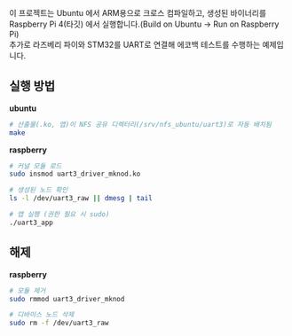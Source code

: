 이 프로젝트는 Ubuntu 에서 ARM용으로 크로스 컴파일하고, 생성된 바이너리를 Raspberry Pi 4(타깃) 에서 실행합니다.(Build on Ubuntu → Run on Raspberry Pi)<br>
추가로 라즈베리 파이와 STM32를 UART로 연결해 에코백 테스트를 수행하는 예제입니다.

## 실행 방법

**ubuntu**
```bash
# 산출물(.ko, 앱)이 NFS 공유 디렉터리(/srv/nfs_ubuntu/uart3)로 자동 배치됨
make
```

**raspberry**
```bash
# 커널 모듈 로드
sudo insmod uart3_driver_mknod.ko

# 생성된 노드 확인
ls -l /dev/uart3_raw || dmesg | tail

# 앱 실행 (권한 필요 시 sudo)
./uart3_app
```

## 해제

**raspberry**
```bash
# 모듈 제거
sudo rmmod uart3_driver_mknod

# 디바이스 노드 삭제
sudo rm -f /dev/uart3_raw
```